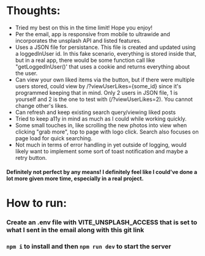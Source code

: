 # Thoughts:

* Tried my best on this in the time limit! Hope you enjoy!
* Per the email, app is responsive from mobile to ultrawide and incorporates the unsplash API and listed features.
* Uses a JSON file for persistance. This file is created and updated using a loggedInUser id. In this fake scenario, everything is stored inside that, but in a real app, there would be some function call like "getLoggedInUser()' that uses a cookie and returns everything about the user.
* Can view your own liked items via the button, but if there were multiple users stored, could view by /?viewUserLikes={some_id} since it's programmed keeping that in mind. Only 2 users in JSON file, 1 is yourself and 2 is the one to test with (/?viewUserLikes=2). You cannot change other's likes.
* Can refresh and keep existing search query/viewing liked posts
* Tried to keep a11y in mind as much as I could while working quickly.
* Some small touches in, like scrolling the new photos into view when clicking "grab more", top to page with logo click. Search also focuses on page load for quick searching.
* Not much in terms of error handling in yet outside of logging, would likely want to implement some sort of toast notification and maybe a retry button.

#### Definitely not perfect by any means! I definitely feel like I could've done a lot more given more time, especially in a real project.

# How to run:

### Create an .env file with VITE_UNSPLASH_ACCESS that is set to what I sent in the email along with this git link

### `npm i` to install and then `npm run dev` to start the server

